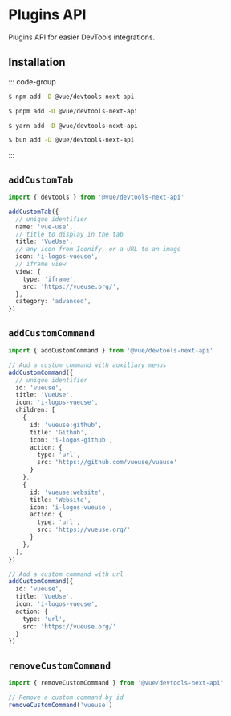 # Plugins API

Plugins API for easier DevTools integrations.

## Installation

::: code-group

```sh [npm]
$ npm add -D @vue/devtools-next-api
```

```sh [pnpm]
$ pnpm add -D @vue/devtools-next-api
```

```sh [yarn]
$ yarn add -D @vue/devtools-next-api
```

```sh [bun]
$ bun add -D @vue/devtools-next-api
```

:::

## `addCustomTab`

```ts
import { devtools } from '@vue/devtools-next-api'

addCustomTab({
  // unique identifier
  name: 'vue-use',
  // title to display in the tab
  title: 'VueUse',
  // any icon from Iconify, or a URL to an image
  icon: 'i-logos-vueuse',
  // iframe view
  view: {
    type: 'iframe',
    src: 'https://vueuse.org/',
  },
  category: 'advanced',
})
```

## `addCustomCommand`

```ts
import { addCustomCommand } from '@vue/devtools-next-api'

// Add a custom command with auxiliary menus
addCustomCommand({
  // unique identifier
  id: 'vueuse',
  title: 'VueUse',
  icon: 'i-logos-vueuse',
  children: [
    {
      id: 'vueuse:github',
      title: 'Github',
      icon: 'i-logos-github',
      action: {
        type: 'url',
        src: 'https://github.com/vueuse/vueuse'
      }
    },
    {
      id: 'vueuse:website',
      title: 'Website',
      icon: 'i-logos-vueuse',
      action: {
        type: 'url',
        src: 'https://vueuse.org/'
      }
    },
  ],
})

// Add a custom command with url
addCustomCommand({
  id: 'vueuse',
  title: 'VueUse',
  icon: 'i-logos-vueuse',
  action: {
    type: 'url',
    src: 'https://vueuse.org/'
  }
})
```

## `removeCustomCommand`

```ts
import { removeCustomCommand } from '@vue/devtools-next-api'

// Remove a custom command by id
removeCustomCommand('vueuse')
```
